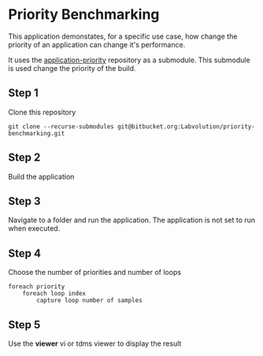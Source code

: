 # Priority Benchmarking

This application demonstates, for a specific use case, how change the priority of an application can change it's performance. 

It uses the [application-priority](https://bitbucket.org/Labvolution/application-priority/src/master/) repository as a submodule. This submodule is used change the priority of the build.

## Step 1
Clone this repository
```
git clone --recurse-submodules git@bitbucket.org:Labvolution/priority-benchmarking.git
```

## Step 2
Build the application

## Step 3
Navigate to a folder and run the application. The application is not set to run when executed.

## Step 4
Choose the number of priorities and number of loops

```
foreach priority
	foreach loop index
		capture loop number of samples
```

## Step 5
Use the **viewer** vi or tdms viewer to display the result


